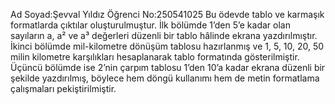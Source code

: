 Ad Soyad:Şevval Yıldız
Öğrenci No:250541025
Bu ödevde tablo ve karmaşık formatlarda çıktılar oluşturulmuştur. İlk bölümde 1’den 5’e kadar olan sayıların a, a² ve a³ değerleri düzenli bir tablo hâlinde ekrana 
yazdırılmıştır. İkinci bölümde mil-kilometre dönüşüm tablosu hazırlanmış ve 1, 5, 10, 20, 50 milin kilometre karşılıkları hesaplanarak tablo formatında gösterilmiştir.
Üçüncü bölümde ise 2’nin çarpım tablosu 1’den 10’a kadar ekrana düzenli bir şekilde yazdırılmış, böylece hem döngü kullanımı hem de metin formatlama çalışmaları
pekiştirilmiştir.
